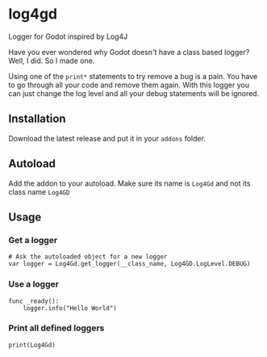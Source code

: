 # log4gd

Logger for Godot inspired by Log4J

Have you ever wondered why Godot doesn't have a class based logger? Well, I did. So I made one.

Using one of the `print*` statements to try remove a bug is a pain. You have to go through all your code and remove them again. With this logger you can just change the log level and all your debug statements will be ignored.

## Installation

Download the latest release and put it in your `addons` folder.

## Autoload

Add the addon to your autoload. Make sure its name is `Log4Gd` and not its class name `Log4GD`

## Usage

### Get a logger

```gdscript
# Ask the autoloaded object for a new logger
var logger = Log4Gd.get_logger(__class_name, Log4GD.LogLevel.DEBUG)
```

### Use a logger

```
func _ready():
	logger.info("Hello World")
```

### Print all defined loggers

```
print(Log4Gd)
```

